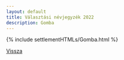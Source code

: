 ```yaml
---
layout: default
title: Választási névjegyzék 2022
description: Gomba
---
```


{% include settlementHTMLs/Gomba.html %}

[Vissza](./)